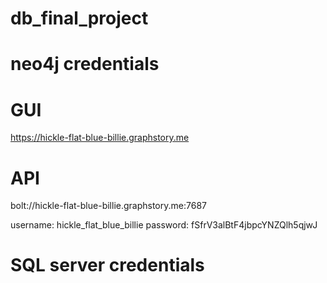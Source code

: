 # db_final_project

# neo4j credentials

# GUI
https://hickle-flat-blue-billie.graphstory.me
# API
bolt://hickle-flat-blue-billie.graphstory.me:7687

username: hickle_flat_blue_billie
password: fSfrV3alBtF4jbpcYNZQlh5qjwJ




# SQL server credentials
